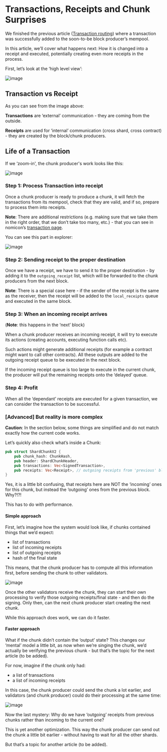 # Transactions, Receipts and Chunk Surprises

We finished the previous article ([Transaction routing](./tx_routing.md))
where a transaction was successfully added to the soon-to-be block
producer’s mempool.

In this article, we’ll cover what happens next:
How it is changed into a receipt and executed, potentially creating even
more receipts in the process.

First, let’s look at the ‘high level view’:

![image](https://user-images.githubusercontent.com/1711539/198282472-3883dcc1-77ca-452c-b21e-0a7af1435ede.png)

## Transaction vs Receipt

As you can see from the image above:

**Transactions** are ‘external’ communication - they are coming from the
outside.

**Receipts** are used for ‘internal’ communication (cross shard, cross
contract) - they are created by the block/chunk producers.

## Life of a Transaction

If we ‘zoom-in', the chunk producer's work looks like this:

![image](https://user-images.githubusercontent.com/1711539/198282518-cdeb375e-8f1c-4634-842c-6490020ad9c0.png)

### Step 1: Process Transaction into receipt

Once a chunk producer is ready to produce a chunk, it will fetch the
transactions from its mempool, check that they are valid, and if so, prepare to
process them into receipts.

**Note**: There are additional restrictions (e.g. making sure that we take them in
the right order, that we don’t take too many, etc.) - that you can see in
nomicon’s [transaction page](https://nomicon.io/ChainSpec/Transactions).

You can see this part in explorer:

![image](https://user-images.githubusercontent.com/1711539/198282561-c97235a1-93a1-4dc8-b6bc-ee9983376b2c.png)

### Step 2: Sending receipt to the proper destination

Once we have a receipt, we have to send it to the proper destination - by adding
it to the `outgoing_receipt` list, which will be forwarded to the chunk
producers from the next block.

**Note**: There is a special case here - if the sender of the receipt is the
same as the receiver, then the receipt will be added to the `local_receipts`
queue and executed in the same block.

### Step 3: When an incoming receipt arrives

(**Note**: this happens in the ‘next’ block)

When a chunk producer receives an incoming receipt, it will try to execute its
actions (creating accounts, executing function calls etc).

Such actions might generate additional receipts (for example a contract might
want to call other contracts). All these outputs are added to the outgoing
receipt queue to be executed in the next block.

If the incoming receipt queue is too large to execute in the current chunk,
the producer will put the remaining receipts onto the ‘delayed’ queue.

### Step 4: Profit

When all the ‘dependant’ receipts are executed for a given transaction, we can
consider the transaction to be successful.

### [Advanced] But reality is more complex

**Caution**: In the section below, some things are simplified and do not match exactly 
how the current code works.

Let’s quickly also check what’s inside a Chunk:

```rust
pub struct ShardChunkV2 {
    pub chunk_hash: ChunkHash,
    pub header: ShardChunkHeader,
    pub transactions: Vec<SignedTransaction>,
    pub receipts: Vec<Receipt>, // outgoing receipts from 'previous' block
}
```

Yes, it is a little bit confusing, that receipts here are NOT the ‘incoming’
ones for this chunk, but instead the ‘outgoing’ ones from the previous block.  Why?!?!

This has to do with performance.

#### Simple approach

First, let’s imagine how the system would look like, if chunks contained things
that we’d expect:

* list of transactions
* list of incoming receipts
* list of outgoing receipts
* hash of the final state

This means, that the chunk producer has to compute all this information first,
before sending the chunk to other validators.

![image](https://user-images.githubusercontent.com/1711539/198282601-383977f1-08dd-45fe-aa19-70556d585034.png)

Once the other validators receive the chunk, they can start their own processing to
verify those outgoing receipts/final state - and then do the signing. Only then,
can the next chunk producer start creating the next chunk.

While this approach does work, we can do it faster.

#### Faster approach

What if the chunk didn’t contain the ‘output’ state? This changes our ‘mental’ model
a little bit, as now when we’re singing the chunk, we’d actually be
verifying the previous chunk - but that’s the topic for the next article (to be added).
<!-- TODO: add future link to article about signatures and verification -->

For now, imagine if the chunk only had:

* a list of transactions
* a list of incoming receipts

In this case, the chunk producer could send the chunk a lot earlier, and
validators (and chunk producer) could do their processing at the same time:

![image](https://user-images.githubusercontent.com/1711539/198282641-1e728088-6f2b-4cb9-90c9-5eb09304e72a.png)

Now the last mystery:
Why do we have ‘outgoing’ receipts from previous chunks rather than incoming
to the current one?

This is yet another optimization. This way the chunk producer can send out the
chunk a little bit earlier - without having to wait for all the other shards.

But that’s a topic for another article (to be added).
<!-- TODO: add future link to article about chunk fragments etc. -->

